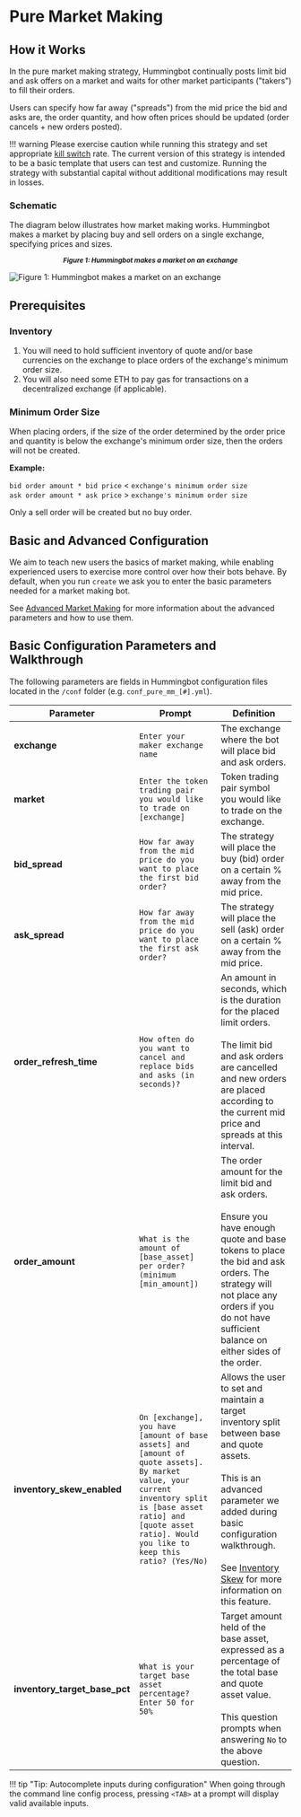 # Pure Market Making

## How it Works

In the pure market making strategy, Hummingbot continually posts limit bid and ask offers on a market and waits for other market participants ("takers") to fill their orders.

Users can specify how far away ("spreads") from the mid price the bid and asks are, the order quantity, and how often prices should be updated (order cancels + new orders posted).

!!! warning
    Please exercise caution while running this strategy and set appropriate [kill switch](/advanced/kill-switch/) rate. The current version of this strategy is intended to be a basic template that users can test and customize. Running the strategy with substantial capital without additional modifications may result in losses.

### Schematic

The diagram below illustrates how market making works. Hummingbot makes a market by placing buy and sell orders on a single exchange, specifying prices and sizes.

<small><center>***Figure 1: Hummingbot makes a market on an exchange***</center></small>

![Figure 1: Hummingbot makes a market on an exchange](/assets/img/pure-mm.png)

## Prerequisites

### Inventory

1. You will need to hold sufficient inventory of quote and/or base currencies on the exchange to place orders of the exchange's minimum order size.
2. You will also need some ETH to pay gas for transactions on a decentralized exchange (if applicable).

### Minimum Order Size

When placing orders, if the size of the order determined by the order price and quantity is below the exchange's minimum order size, then the orders will not be created.

**Example:**

`bid order amount * bid price` < `exchange's minimum order size`<br/>
`ask order amount * ask price` > `exchange's minimum order size`

Only a sell order will be created but no buy order.


## Basic and Advanced Configuration

We aim to teach new users the basics of market making, while enabling experienced users to exercise more control over how their bots behave. By default, when you run `create` we ask you to enter the basic parameters needed for a market making bot.

See [Advanced Market Making](/strategies/advanced-mm) for more information about the advanced parameters and how to use them.


## Basic Configuration Parameters and Walkthrough

The following parameters are fields in Hummingbot configuration files located in the `/conf` folder (e.g. `conf_pure_mm_[#].yml`).

| Parameter | Prompt | Definition |
|-----------|--------|------------|
| **exchange** | `Enter your maker exchange name` | The exchange where the bot will place bid and ask orders. |
| **market** | `Enter the token trading pair you would like to trade on [exchange]` | Token trading pair symbol you would like to trade on the exchange. |
| **bid_spread** | `How far away from the mid price do you want to place the first bid order?` | The strategy will place the buy (bid) order on a certain % away from the mid price. |
| **ask_spread** | `How far away from the mid price do you want to place the first ask order?` | The strategy will place the sell (ask) order on a certain % away from the mid price. |
| **order_refresh_time** | `How often do you want to cancel and replace bids and asks (in seconds)?` | An amount in seconds, which is the duration for the placed limit orders. <br/><br/> The limit bid and ask orders are cancelled and new orders are placed according to the current mid price and spreads at this interval. |
| **order_amount** | `What is the amount of [base_asset] per order? (minimum [min_amount])` | The order amount for the limit bid and ask orders. <br/><br/> Ensure you have enough quote and base tokens to place the bid and ask orders. The strategy will not place any orders if you do not have sufficient balance on either sides of the order. <br/>
| **inventory_skew_enabled** | `On [exchange], you have [amount of base assets] and [amount of quote assets]. By market value, your current inventory split is [base asset ratio] and [quote asset ratio]. Would you like to keep this ratio? (Yes/No)` | Allows the user to set and maintain a target inventory split between base and quote assets. <br/><br/> This is an advanced parameter we added during basic configuration walkthrough. <br/><br/> See [Inventory Skew](/advanced-mm/inventory-skew) for more information on this feature.
| **inventory_target_base_pct** | `What is your target base asset percentage? Enter 50 for 50%` | Target amount held of the base asset, expressed as a percentage of the total base and quote asset value. <br/><br/> This question prompts when answering `No` to the above question.

!!! tip "Tip: Autocomplete inputs during configuration"
    When going through the command line config process, pressing `<TAB>` at a prompt will display valid available inputs.